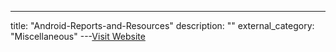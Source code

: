 ---
title: "Android-Reports-and-Resources"
description: ""
external_category: "Miscellaneous"
---[Visit Website](https://github.com/B3nac/Android-Reports-and-Resources/blob/master/README.md)

